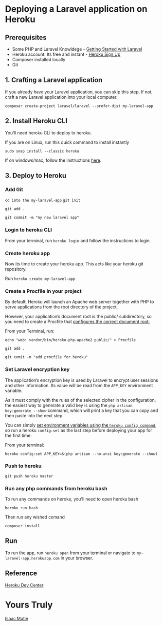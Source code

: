 # Deploying a Laravel application on Heroku

## Prerequisites
- Some PHP and Laravel Knowldege - [Getting Started with Laravel](https://laravel.com/)
- Heroku account. Its free and instant - [Heroku Sign Up](https://signup.heroku.com/signup/dc)
- Composer installed locally
- Git

## 1. Crafting a Laravel application
If you already have your Laravel application, you can skip this step. If not, craft a new Laravel application into your local computer.

`composer create-project laravel/laravel --prefer-dist my-laravel-app`

## 2. Install Heroku CLI
You'll need heroku CLI to deploy to heroku. 

If you are on Linux, run this quick command to install instantly

`sudo snap install --classic heroku`

If on windows/mac, follow the instructions [here](https://devcenter.heroku.com/articles/heroku-cli).

## 3. Deploy to Heroku
### Add Git
`cd into the my-laravel-app`
`git init`

`git add .`

`git commit -m "my new laravel app"`

### Login to heroku CLI
From your terminal, run `heroku login` and follow the instructions to login.

### Create heroku app
Now its time to create your heroku app. This acts like your heroku git repository.

Run `heroku create my-laravel-app`

### Create a Procfile in your project
By default, Heroku will launch an Apache web server together with PHP to serve applications from the root directory of the project.

However, your application’s document root is the public/ subdirectory, so you need to create a Procfile that [configures the correct document root:](https://devcenter.heroku.com/articles/custom-php-settings#setting-the-document-root)

From your Terminal, run:

`echo "web: vendor/bin/heroku-php-apache2 public/" > Procfile`

`git add .`

`git comit -m "add procfile for heroku"`

### Set Laravel encryption key
The application’s encryption key is used by Laravel to encrypt user sessions and other information. Its value will be read from the `APP_KEY` environment variable.

As it must comply with the rules of the selected cipher in the configuration, the easiest way to generate a valid key is using the `php artisan key:generate --show` command, which will print a key that you can copy and then paste into the next step.

You can simply [set environment variables using the `heroku config command`](https://devcenter.heroku.com/articles/config-vars), so run a heroku `config:set` as the last step before deploying your app for the first time:

From your terminal:

`heroku config:set APP_KEY=$(php artisan --no-ansi key:generate --show)`

### Push to heroku
`git push heroku master`

### Run any php commands from heroku bash
To run any commands on heroku, you'll need to open heroku bash

`heroku run bash`

Then run any wished comand

`composer install`

## Run
To run the app, run `heroku open` from your terminal or navigate to `my-laravel-app.herokuapp.com` in your browser.

## Reference
[Heroku Dev Center](https://devcenter.heroku.com/articles/getting-started-with-laravel)

# Yours Truly
[Isaac Mutie](https://github.com/Kasre96)
